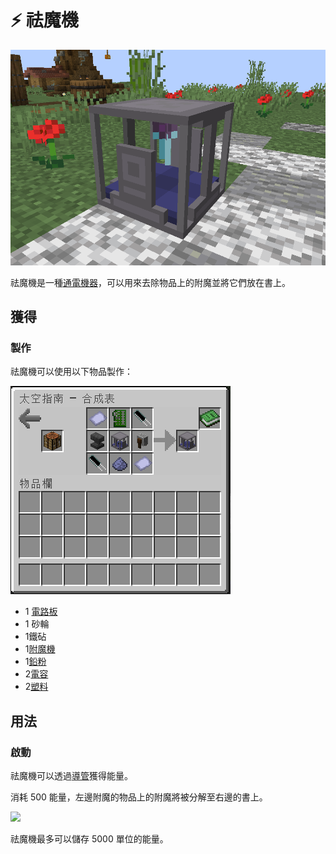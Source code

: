 # ⚡ 祛魔機

![](<../.gitbook/assets/image (238).png>)

祛魔機是一種[通電機器](../space/energy-systems.md)，可以用來去除物品上的附魔並將它們放在書上。

## 獲得

### 製作

祛魔機可以使用以下物品製作：

![](<../.gitbook/assets/image (246).png>)

* 1 [電路板](Circuit-Board.md)
* 1 砂輪
* 1鐵砧
* 1[附魔機](Enchanter.md)
* 1[鉛粉](Lead-Dust.md)
* 2[電容](Capacitor.md)
* 2[塑料](Plastic.md)

## 用法

### 啟動

祛魔機可以透過[導管](Conduit.md)獲得能量。

消耗 500 能量，左邊附魔的物品上的附魔將被分解至右邊的書上。

![](https://camo.githubusercontent.com/61da52f889256a7bcab4f2e588abb223828abe266e90bf7766db837b6a46f458/68747470733a2f2f692e696d6775722e636f6d2f436c77474e724d2e706e67)

祛魔機最多可以儲存 5000 單位的能量。
